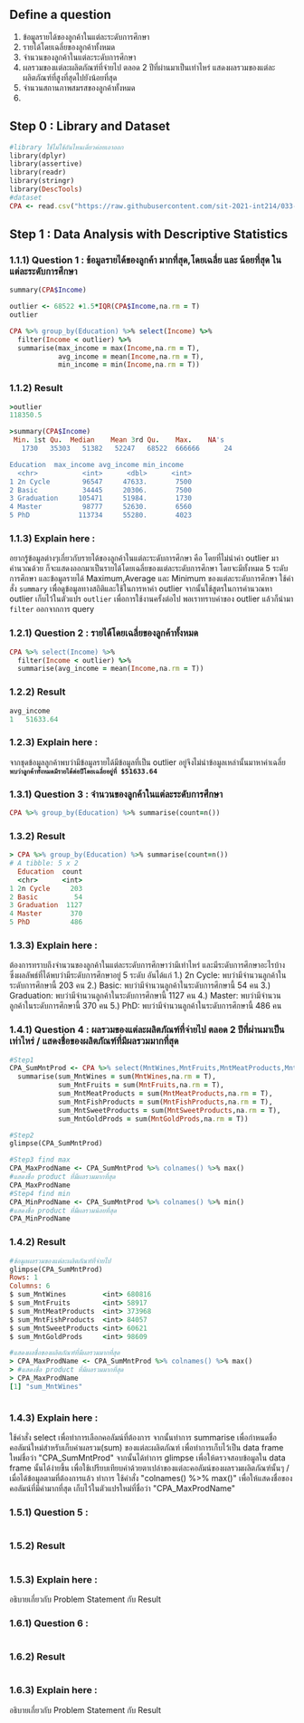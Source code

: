## Define a question

1. ข้อมูลรายได้ของลูกค้าในแต่ละระดับการศึกษา
2. รายได้โดยเฉลี่ยของลูกค้าทั้งหมด
3. จำนวนของลูกค้าในแต่ละระดับการศึกษา
4. ผลรวมของแต่ละผลิตภัณฑ์ที่จ่ายไป ตลอด 2 ปีที่ผ่านมาเป็นเท่าไหร่ แสดงผลรวมของแต่ละผลิตภัณฑ์ที่สูงที่สุดไปยังน้อยที่สุด
5. จำนวนสถานภาพสมรสของลูกค้าทั้งหมด
6.


## Step 0 : Library and Dataset

```ruby
#library ใช้ไม่ใช้อันไหนเดี๋ยวค่อยเอาออก
library(dplyr)
library(assertive)
library(readr)
library(stringr)
library(DescTools)
#dataset
CPA <- read.csv("https://raw.githubusercontent.com/sit-2021-int214/033-Customer-Personality-Analysis/main/midterm_assignment/CPA_cleaned.csv")
```

## Step 1 : Data Analysis with Descriptive Statistics

### 1.1.1) Question 1 : ข้อมูลรายได้ของลูกค้า มากที่สุด,โดยเฉลี่ย และ น้อยที่สุด ในแต่ละระดับการศึกษา

```ruby
summary(CPA$Income)

outlier <- 68522 +1.5*IQR(CPA$Income,na.rm = T)
outlier

CPA %>% group_by(Education) %>% select(Income) %>% 
  filter(Income < outlier) %>%
  summarise(max_income = max(Income,na.rm = T),
            avg_income = mean(Income,na.rm = T),
            min_income = min(Income,na.rm = T))
```

###  1.1.2) Result

```ruby
>outlier
118350.5

>summary(CPA$Income)
 Min. 1st Qu.  Median    Mean 3rd Qu.    Max.    NA's 
   1730   35303   51382   52247   68522  666666      24 

Education  max_income avg_income min_income
  <chr>           <int>      <dbl>      <int>
1 2n Cycle        96547     47633.       7500
2 Basic           34445     20306.       7500
3 Graduation     105471     51984.       1730
4 Master          98777     52630.       6560
5 PhD            113734     55280.       4023
```

### 1.1.3) Explain here :
อยากรู้ข้อมูลต่างๆเกี่ยวกับรายได้ของลูกค้าในแต่ละระดับการศึกษา คือ โดยที่ไม่นำค่า outlier มาคำนวณด้วย ก็จะแสดงออกมาเป็นรายได้โดยเฉลี่ยของแต่ละระดับการศึกษา โดยจะมีทั้งหมด 5 ระดับการศึกษา และข้อมูลรายได้ Maximum,Average และ Minimum ของแต่ละระดับการศึกษา ใช้คำสั่ง `summary` เพื่อดูข้อมูลทางสถิติและใช้ในการหาค่า outlier จากนั้นใช้สูตรในการคำนวณหา outlier เก็บไว้ในตัวแปร `outlier` เพื่อการใช้งานครั้งต่อไป
พอเราทราบค่าของ outlier แล้วก็นำมา `filter` ออกจากการ query

### 1.2.1) Question 2 : รายได้โดยเฉลี่ยของลูกค้าทั้งหมด

```ruby
CPA %>% select(Income) %>% 
  filter(Income < outlier) %>%
  summarise(avg_income = mean(Income,na.rm = T))            

```

### 1.2.2) Result

```ruby
avg_income
1   51633.64
```
### 1.2.3) Explain here :
จากชุดข้อมูลลูกค้าพบว่ามีข้อมูลรายได้มีข้อมูลที่เป็น outlier อยู่จึงไม่นำข้อมูลเหล่านั้นมาหาค่าเฉลี่ย <br>
<b>`พบว่าลูกค้าทั้งหมดมีรายได้ต่อปีโดยเฉลี่ยอยู่ที่ $51633.64`</b>

### 1.3.1) Question 3 : จำนวนของลูกค้าในแต่ละระดับการศึกษา

```ruby
CPA %>% group_by(Education) %>% summarise(count=n())
```

### 1.3.2) Result

```ruby
> CPA %>% group_by(Education) %>% summarise(count=n())
# A tibble: 5 x 2
  Education  count
  <chr>      <int>
1 2n Cycle     203
2 Basic         54
3 Graduation  1127
4 Master       370
5 PhD          486
```
### 1.3.3) Explain here :
ต้องการทราบถึงจำนวนของลูกค้าในแต่ละระดับการศึกษาว่ามีเท่าไหร่ และมีระดับการศึกษาอะไรบ้าง ซึ่งผลลัพธ์ที่ได้พบว่ามีระดับการศึกษาอยู่ 5 ระดับ อันได้แก่
1.) 2n Cycle: พบว่ามีจำนวนลูกค้าในระดับการศึกษานี้    203 คน
2.) Basic: พบว่ามีจำนวนลูกค้าในระดับการศึกษานี้        54 คน
3.) Graduation: พบว่ามีจำนวนลูกค้าในระดับการศึกษานี้ 1127 คน
4.) Master: พบว่ามีจำนวนลูกค้าในระดับการศึกษานี้      370 คน
5.) PhD: พบว่ามีจำนวนลูกค้าในระดับการศึกษานี้         486 คน

### 1.4.1) Question 4 : ผลรวมของแต่ละผลิตภัณฑ์ที่จ่ายไป ตลอด 2 ปีที่ผ่านมาเป็นเท่าไหร่ / แสดงชื่อของผลิตภัณฑ์ที่มีผลรวมมากที่สุด

```ruby
#Step1
CPA_SumMntProd <- CPA %>% select(MntWines,MntFruits,MntMeatProducts,MntFishProducts,MntSweetProducts,MntGoldProds)%>% 
  summarise(sum_MntWines = sum(MntWines,na.rm = T),
            sum_MntFruits = sum(MntFruits,na.rm = T),
            sum_MntMeatProducts = sum(MntMeatProducts,na.rm = T),
            sum_MntFishProducts = sum(MntFishProducts,na.rm = T),
            sum_MntSweetProducts = sum(MntSweetProducts,na.rm = T),
            sum_MntGoldProds = sum(MntGoldProds,na.rm = T))

#Step2
glimpse(CPA_SumMntProd)                 

#Step3 find max
CPA_MaxProdName <- CPA_SumMntProd %>% colnames() %>% max()
#แสดงชื่อ product ที่มีผลรวมมากที่สุด
CPA_MaxProdName
#Step4 find min
CPA_MinProdName <- CPA_SumMntProd %>% colnames() %>% min()
#แสดงชื่อ product ที่มีผลรวมน้อยที่สุด
CPA_MinProdName
```

### 1.4.2) Result

```ruby
#ข้อมูลผลรวมของแต่ละผลิตภัณฑ์ที่จ่ายไป
glimpse(CPA_SumMntProd)                 
Rows: 1
Columns: 6
$ sum_MntWines         <int> 680816
$ sum_MntFruits        <int> 58917
$ sum_MntMeatProducts  <int> 373968
$ sum_MntFishProducts  <int> 84057
$ sum_MntSweetProducts <int> 60621
$ sum_MntGoldProds     <int> 98609

#แสดงผลชื่อของผลิตภัณฑ์ที่มีผลรวมมากที่สุด
> CPA_MaxProdName <- CPA_SumMntProd %>% colnames() %>% max()
> #แสดงชื่อ product ที่มีผลรวมมากที่สุด
> CPA_MaxProdName
[1] "sum_MntWines"



```

### 1.4.3) Explain here :
ใช้คำสั่ง select เพื่อทำการเลือกคอลัมน์ที่ต้องการ จากนั้นทำการ summarise เพื่อกำหนดชื่อคอลัมน์ใหม่สำหรับเก็บค่าผลรวม(sum) ของแต่ละผลิตภัณฑ์ เพื่อทำการเก็บไว้เป็น data frame ใหม่ชื่อว่า "CPA_SumMntProd" จากนั้นได้ทำการ glimpse เพื่อให้ตรวจสอบข้อมูลใน data frame นั้นได้ง่ายขึ้น เพื่อใช้เปรียบเทียบค่าด้วยตาเปล่าของแต่ละคอลัมน์ของผลรวมผลิตภัณฑ์นั้นๆ / เมื่อได้ข้อมูลตามที่ต้องการแล้ว ทำการ ใช้คำสั่ง "colnames() %>% max()" เพื่อให้แสดงชื่อของคอลัมน์ที่มีค่ามากที่สุด เก็บไว้ในตัวแปรใหม่ที่ชื่อว่า "CPA_MaxProdName" 

### 1.5.1) Question 5 : 

```ruby

```

### 1.5.2) Result

```ruby

```
### 1.5.3) Explain here :
อธิบายเกี่ยวกับ Problem Statement กับ Result  

### 1.6.1) Question 6 : 

```ruby

```

### 1.6.2) Result

```ruby

```
### 1.6.3) Explain here :
อธิบายเกี่ยวกับ Problem Statement กับ Result  

